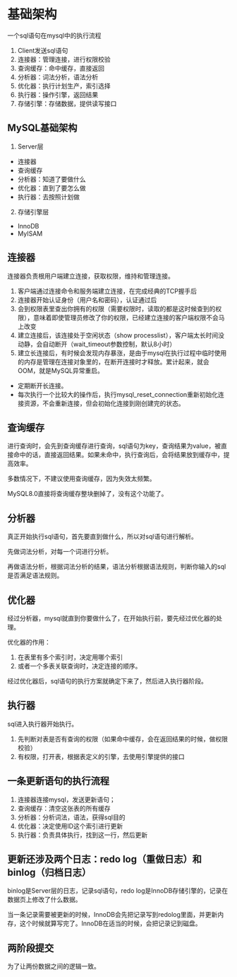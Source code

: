 # 基础架构

一个sql语句在mysql中的执行流程
1. Client发送sql语句
2. 连接器：管理连接，进行权限校验
3. 查询缓存：命中缓存，直接返回
4. 分析器：词法分析，语法分析
5. 优化器：执行计划生产，索引选择
6. 执行器：操作引擎，返回结果
7. 存储引擎：存储数据，提供读写接口

## MySQL基础架构
1. Server层
  - 连接器
  - 查询缓存
  - 分析器：知道了要做什么
  - 优化器：直到了要怎么做
  - 执行器：去按照计划做
2. 存储引擎层
  - InnoDB
  - MyISAM

## 连接器

连接器负责根用户端建立连接，获取权限，维持和管理连接。

1. 客户端通过连接命令和服务端建立连接，在完成经典的TCP握手后
2. 连接器开始认证身份（用户名和密码），认证通过后
3. 会到权限表里查出你拥有的权限（需要权限时，读取的都是这时候查到的权限），意味着即使管理员修改了你的权限，已经建立连接的客户端权限不会马上改变
4. 建立连接后，该连接处于空闲状态（show processlist），客户端太长时间没动静，会自动断开（wait_timeout参数控制，默认8小时）
5. 建立长连接后，有时候会发现内存暴涨，是由于mysql在执行过程中临时使用的内存是管理在连接对象里的，在断开连接时才释放。累计起来，就会OOM，就是MySQL异常重启。
  - 定期断开长连接。
  - 每次执行一个比较大的操作后，执行mysql_reset_connection重新初始化连接资源，不会重新连接，但会初始化连接到刚创建完的状态。

## 查询缓存

进行查询时，会先到查询缓存进行查询，sql语句为key，查询结果为value，被直接命中的话，直接返回结果。如果未命中，执行查询后，会将结果放到缓存中，提高效率。

多数情况下，不建议使用查询缓存，因为失效太频繁。

MySQL8.0直接将查询缓存整块删掉了，没有这个功能了。

## 分析器

真正开始执行sql语句，首先要直到做什么，所以对sql语句进行解析。

先做词法分析，对每一个词进行分析。

再做语法分析，根据词法分析的结果，语法分析根据语法规则，判断你输入的sql是否满足语法规则。

## 优化器

经过分析器，mysql就直到你要做什么了，在开始执行前，要先经过优化器的处理。

优化器的作用：
1. 在表里有多个索引时，决定用哪个索引
2. 或者一个多表关联查询时，决定连接的顺序。

经过优化器后，sql语句的执行方案就确定下来了，然后进入执行器阶段。

## 执行器

sql进入执行器开始执行。

1. 先判断对表是否有查询的权限（如果命中缓存，会在返回结果的时候，做权限校验）
2. 有权限，打开表，根据表定义的引擎，去使用引擎提供的接口

## 一条更新语句的执行流程
1. 连接器连接mysql，发送更新语句；
2. 查询缓存：清空这张表的所有缓存
3. 分析器：分析词法，语法，获得sql目的
4. 优化器：决定使用ID这个索引进行更新
5. 执行器：负责具体执行，找到这一行，然后更新

## 更新还涉及两个日志：redo log（重做日志）和binlog（归档日志）

binlog是Server层的日志，记录sql语句，redo log是InnoDB存储引擎的，记录在数据页上修改了什么数据。

当一条记录需要被更新的时候，InnoDB会先把记录写到redolog里面，并更新内存，这个时候就算写完了。InnoDB在适当的时候，会把记录记到磁盘。

## 两阶段提交

为了让两份数据之间的逻辑一致。